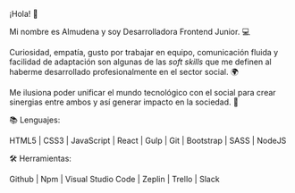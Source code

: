 <!--### Hi there 👋


**Almoyano/Almoyano** is a ✨ _special_ ✨ repository because its `README.md` (this file) appears on your GitHub profile.

Here are some ideas to get you started:

- 🔭 I’m currently working on ...
- 🌱 I’m currently learning ...
- 👯 I’m looking to collaborate on ...
- 🤔 I’m looking for help with ...
- 💬 Ask me about ...
- 📫 How to reach me: ...
- 😄 Pronouns: ...
- ⚡ Fun fact: ...
-->

¡Hola! 👋

Mi nombre es Almudena y soy Desarrolladora Frontend Junior. 💻

Curiosidad, empatía, gusto por trabajar en equipo, comunicación fluida y facilidad de adaptación son algunas de las *soft skills* que me definen al haberme desarrollado profesionalmente en el sector social. 🌍

Me ilusiona poder unificar el mundo tecnológico con el social para crear sinergias entre ambos y así generar impacto en la sociedad. 🙌


📚 Lenguajes:

HTML5 | CSS3 | JavaScript | React | Gulp | Git | Bootstrap | SASS | NodeJS


🛠 Herramientas:

Github | Npm | Visual Studio Code | Zeplin | Trello | Slack

